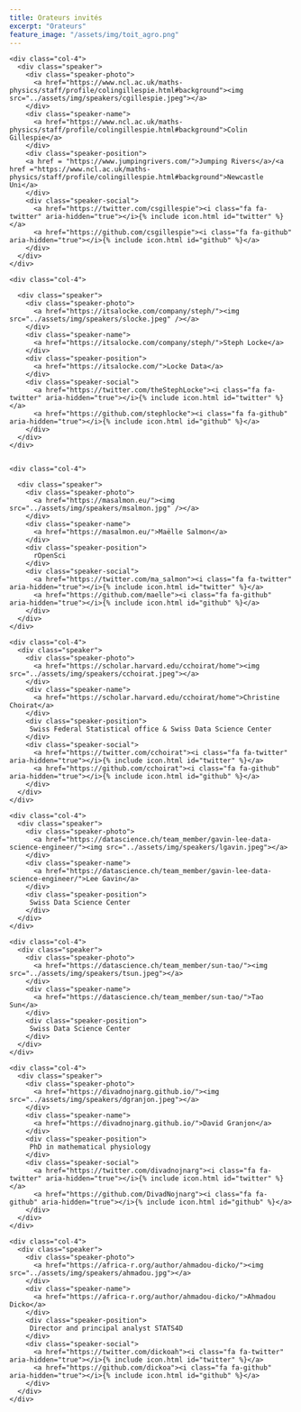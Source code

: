 ```yaml
---
title: Orateurs invités
excerpt: "Orateurs"
feature_image: "/assets/img/toit_agro.png"
---
```


  <div class="row">

    <div class="col-4">
      <div class="speaker">
        <div class="speaker-photo">
          <a href="https://www.ncl.ac.uk/maths-physics/staff/profile/colingillespie.html#background"><img src="../assets/img/speakers/cgillespie.jpeg"></a>
        </div>
        <div class="speaker-name">
          <a href="https://www.ncl.ac.uk/maths-physics/staff/profile/colingillespie.html#background">Colin Gillespie</a>
        </div>
        <div class="speaker-position">
        <a href = "https://www.jumpingrivers.com/">Jumping Rivers</a>/<a href ="https://www.ncl.ac.uk/maths-physics/staff/profile/colingillespie.html#background">Newcastle Uni</a>
        </div>
        <div class="speaker-social">
          <a href="https://twitter.com/csgillespie"><i class="fa fa-twitter" aria-hidden="true"></i>{% include icon.html id="twitter" %}</a>
          <a href="https://github.com/csgillespie"><i class="fa fa-github" aria-hidden="true"></i>{% include icon.html id="github" %}</a>
        </div>
      </div>
    </div>

    <div class="col-4">

      <div class="speaker">
        <div class="speaker-photo">
          <a href="https://itsalocke.com/company/steph/"><img src="../assets/img/speakers/slocke.jpeg" /></a>
        </div>
        <div class="speaker-name">
          <a href="https://itsalocke.com/company/steph/">Steph Locke</a>
        </div>
        <div class="speaker-position">
          <a href="https://itsalocke.com/">Locke Data</a>
        </div>
        <div class="speaker-social">
          <a href="https://twitter.com/theStephLocke"><i class="fa fa-twitter" aria-hidden="true"></i>{% include icon.html id="twitter" %}</a>
          <a href="https://github.com/stephlocke"><i class="fa fa-github" aria-hidden="true"></i>{% include icon.html id="github" %}</a>
        </div>
      </div>
    </div>


    <div class="col-4">

      <div class="speaker">
        <div class="speaker-photo">
          <a href="https://masalmon.eu/"><img src="../assets/img/speakers/msalmon.jpg" /></a>
        </div>
        <div class="speaker-name">
          <a href="https://masalmon.eu/">Maëlle Salmon</a>
        </div>
        <div class="speaker-position">
          rOpenSci
        </div>
        <div class="speaker-social">
          <a href="https://twitter.com/ma_salmon"><i class="fa fa-twitter" aria-hidden="true"></i>{% include icon.html id="twitter" %}</a>
          <a href="https://github.com/maelle"><i class="fa fa-github" aria-hidden="true"></i>{% include icon.html id="github" %}</a>
        </div>
      </div>
    </div>


</div>

<div class="row">

    <div class="col-4">
      <div class="speaker">
        <div class="speaker-photo">
          <a href="https://scholar.harvard.edu/cchoirat/home"><img src="../assets/img/speakers/cchoirat.jpeg"></a>
        </div>
        <div class="speaker-name">
          <a href="https://scholar.harvard.edu/cchoirat/home">Christine Choirat</a>
        </div>
        <div class="speaker-position">
         Swiss Federal Statistical office & Swiss Data Science Center
        </div>
        <div class="speaker-social">
          <a href="https://twitter.com/cchoirat"><i class="fa fa-twitter" aria-hidden="true"></i>{% include icon.html id="twitter" %}</a>
          <a href="https://github.com/cchoirat"><i class="fa fa-github" aria-hidden="true"></i>{% include icon.html id="github" %}</a>
        </div>
      </div>
    </div>

    <div class="col-4">
      <div class="speaker">
        <div class="speaker-photo">
          <a href="https://datascience.ch/team_member/gavin-lee-data-science-engineer/"><img src="../assets/img/speakers/lgavin.jpeg"></a>
        </div>
        <div class="speaker-name">
          <a href="https://datascience.ch/team_member/gavin-lee-data-science-engineer/">Lee Gavin</a>
        </div>
        <div class="speaker-position">
         Swiss Data Science Center
        </div>
      </div>
    </div>

    <div class="col-4">
      <div class="speaker">
        <div class="speaker-photo">
          <a href="https://datascience.ch/team_member/sun-tao/"><img src="../assets/img/speakers/tsun.jpeg"></a>
        </div>
        <div class="speaker-name">
          <a href="https://datascience.ch/team_member/sun-tao/">Tao Sun</a>
        </div>
        <div class="speaker-position">
         Swiss Data Science Center
        </div>
      </div>
    </div>

</div>

<div class="row">
    
    <div class="col-4">
      <div class="speaker">
        <div class="speaker-photo">
          <a href="https://divadnojnarg.github.io/"><img src="../assets/img/speakers/dgranjon.jpeg"></a>
        </div>
        <div class="speaker-name">
          <a href="https://divadnojnarg.github.io/">David Granjon</a>
        </div>
        <div class="speaker-position">
         PhD in mathematical physiology
        </div>
        <div class="speaker-social">
          <a href="https://twitter.com/divadnojnarg"><i class="fa fa-twitter" aria-hidden="true"></i>{% include icon.html id="twitter" %}</a>
          <a href="https://github.com/DivadNojnarg"><i class="fa fa-github" aria-hidden="true"></i>{% include icon.html id="github" %}</a>
        </div>
      </div>
    </div>

    <div class="col-4">
      <div class="speaker">
        <div class="speaker-photo">
          <a href="https://africa-r.org/author/ahmadou-dicko/"><img src="../assets/img/speakers/ahmadou.jpg"></a>
        </div>
        <div class="speaker-name">
          <a href="https://africa-r.org/author/ahmadou-dicko/">Ahmadou Dicko</a>
        </div>
        <div class="speaker-position">
         Director and principal analyst STATS4D
        </div>
        <div class="speaker-social">
          <a href="https://twitter.com/dickoah"><i class="fa fa-twitter" aria-hidden="true"></i>{% include icon.html id="twitter" %}</a>
          <a href="https://github.com/dickoa"><i class="fa fa-github" aria-hidden="true"></i>{% include icon.html id="github" %}</a>
        </div>
      </div>
    </div>

</div>

